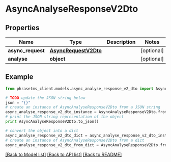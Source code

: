 # AsyncAnalyseResponseV2Dto

## Properties

| Name              | Type                                          | Description | Notes      |
| ----------------- | --------------------------------------------- | ----------- | ---------- |
| **async_request** | [**AsyncRequestV2Dto**](AsyncRequestV2Dto.md) |             | [optional] |
| **analyse**       | **object**                                    |             | [optional] |

## Example

```python
from phrasetms_client.models.async_analyse_response_v2_dto import AsyncAnalyseResponseV2Dto

# TODO update the JSON string below
json = "{}"
# create an instance of AsyncAnalyseResponseV2Dto from a JSON string
async_analyse_response_v2_dto_instance = AsyncAnalyseResponseV2Dto.from_json(json)
# print the JSON string representation of the object
print AsyncAnalyseResponseV2Dto.to_json()

# convert the object into a dict
async_analyse_response_v2_dto_dict = async_analyse_response_v2_dto_instance.to_dict()
# create an instance of AsyncAnalyseResponseV2Dto from a dict
async_analyse_response_v2_dto_from_dict = AsyncAnalyseResponseV2Dto.from_dict(async_analyse_response_v2_dto_dict)
```

[[Back to Model list]](../README.md#documentation-for-models) [[Back to API list]](../README.md#documentation-for-api-endpoints) [[Back to README]](../README.md)
